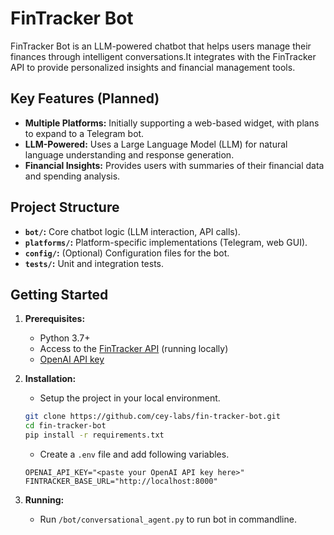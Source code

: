 # FinTracker Bot

FinTracker Bot is an LLM-powered chatbot that helps users manage their finances through intelligent conversations.It integrates with the FinTracker API to provide personalized insights and financial management tools. 

## Key Features (Planned)

* **Multiple Platforms:**  Initially supporting a web-based widget, with plans to expand to a Telegram bot.
* **LLM-Powered:** Uses a Large Language Model (LLM) for natural language understanding and response generation.
* **Financial Insights:** Provides users with summaries of their financial data and spending analysis.

## Project Structure

* **`bot/`:**  Core chatbot logic (LLM interaction, API calls).
* **`platforms/`:** Platform-specific implementations (Telegram, web GUI).
* **`config/`:** (Optional) Configuration files for the bot.
* **`tests/`:**  Unit and integration tests.

## Getting Started

1. **Prerequisites:**
   * Python 3.7+
   * Access to the [FinTracker API](https://github.com/cey-labs/fin-tracker-backend) (running locally)
   * [OpenAI API key](https://platform.openai.com/) 

2. **Installation:**
   * Setup the project in your local environment.
   ```bash
   git clone https://github.com/cey-labs/fin-tracker-bot.git
   cd fin-tracker-bot
   pip install -r requirements.txt
   ```
   * Create a `.env` file and add following variables.
   ```commandline
   OPENAI_API_KEY="<paste your OpenAI API key here>"
   FINTRACKER_BASE_URL="http://localhost:8000"
   ```
3. **Running:**
   * Run `/bot/conversational_agent.py` to run bot in commandline.
